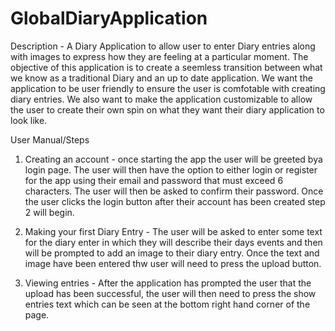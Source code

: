 # GlobalDiaryApplication

Description - A Diary Application to allow user to enter Diary entries along with images to express how they are feeling at a particular moment. 
The objective of this application is to create a seemless transition between what we know as a traditional Diary and an up to date application.
We want the application to be user friendly to ensure the user is comfotable with creating diary entries. We also want to make the application
customizable to allow the user to create their own spin on what they want their diary application to look like.

User Manual/Steps

1. Creating an account - once starting the app the user will be greeted bya login page. The user will then have the option to either login or
register for the app using their email and password that must exceed 6 characters. The user will then be asked to confirm their password.
Once the user clicks the login button after their account has been created step 2 will begin.

2. Making your first Diary Entry - The user will be asked to enter some text for the diary enter in which they will describe their days events
and then will be prompted to add an image to their diary entry. Once the text and image have been entered thw user will need to press the upload
button.

3. Viewing entries - After the application has prompted the user that the upload has been successful, the user will then need to press the show
entries text which can be seen at the bottom right hand corner of the page.

